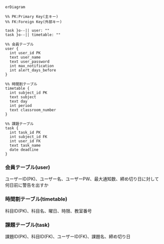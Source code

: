 ```mermaid
erDiagram

%% PK:Primary Key(主キー)
%% FK:Foreign Key(外部キー)

task }o--|| user: ""
task }o--|| timetable: ""

%% 会員テーブル
user {
  int user_id PK
  text user_name
  text user_password
  int max_notification
  int alert_days_before
}

%% 時間割テーブル
timetable {
  int subject_id PK
  text subject
  text day
  int period
  text classroom_number
}

%% 課題テーブル
task {
  int task_id PK
  int subject_id FK
  int user_id FK
  text task_name
  date deadline
}
```

### 会員テーブル(user)
ユーザーID(PK)、ユーザー名、ユーザーPW、最大通知数、締め切り日に対して何日前に警告を出すか

### 時間割テーブル(timetable)
科目ID(PK)、科目名、曜日、時限、教室番号

### 課題テーブル(task)
課題ID(PK)、科目ID(FK)、ユーザーID(FK)、課題名、締め切り日
